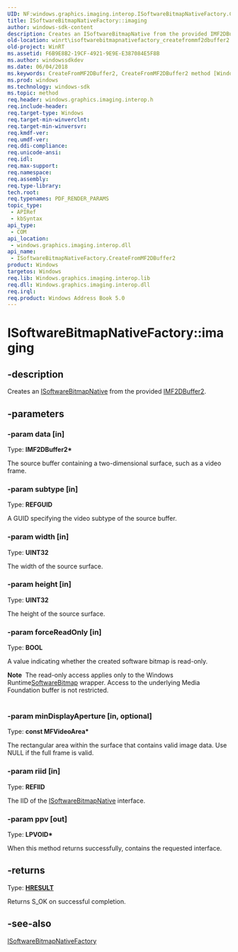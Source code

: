 ```yaml
---
UID: NF:windows.graphics.imaging.interop.ISoftwareBitmapNativeFactory.CreateFromMF2DBuffer2
title: ISoftwareBitmapNativeFactory::imaging
author: windows-sdk-content
description: Creates an ISoftwareBitmapNative from the provided IMF2DBuffer2.
old-location: winrt\isoftwarebitmapnativefactory_createfrommf2dbuffer2.htm
old-project: WinRT
ms.assetid: F6B9E8B2-19CF-4921-9E9E-E387084E5F8B
ms.author: windowssdkdev
ms.date: 06/04/2018
ms.keywords: CreateFromMF2DBuffer2, CreateFromMF2DBuffer2 method [Windows Runtime], CreateFromMF2DBuffer2 method [Windows Runtime],ISoftwareBitmapNativeFactory interface, ISoftwareBitmapNativeFactory interface [Windows Runtime],CreateFromMF2DBuffer2 method, ISoftwareBitmapNativeFactory.CreateFromMF2DBuffer2, ISoftwareBitmapNativeFactory.imaging, ISoftwareBitmapNativeFactory::CreateFromMF2DBuffer2, ISoftwareBitmapNativeFactory::imaging, windows/ISoftwareBitmapNativeFactory::CreateFromMF2DBuffer2, winrt.isoftwarebitmapnativefactory_createfrommf2dbuffer2
ms.prod: windows
ms.technology: windows-sdk
ms.topic: method
req.header: windows.graphics.imaging.interop.h
req.include-header: 
req.target-type: Windows
req.target-min-winverclnt: 
req.target-min-winversvr: 
req.kmdf-ver: 
req.umdf-ver: 
req.ddi-compliance: 
req.unicode-ansi: 
req.idl: 
req.max-support: 
req.namespace: 
req.assembly: 
req.type-library: 
tech.root: 
req.typenames: PDF_RENDER_PARAMS
topic_type:
 - APIRef
 - kbSyntax
api_type:
 - COM
api_location:
 - windows.graphics.imaging.interop.dll
api_name:
 - ISoftwareBitmapNativeFactory.CreateFromMF2DBuffer2
product: Windows
targetos: Windows
req.lib: Windows.graphics.imaging.interop.lib
req.dll: Windows.graphics.imaging.interop.dll
req.irql: 
req.product: Windows Address Book 5.0
---
```


# ISoftwareBitmapNativeFactory::imaging


## -description


Creates an <a href="https://msdn.microsoft.com/9EB9C74E-A056-4A40-AFAD-0056E139BA28">ISoftwareBitmapNative</a>  from the provided <a href="https://msdn.microsoft.com/BFA73B1A-F8A7-4100-9DBD-234CCA06F9F5">IMF2DBuffer2</a>.


## -parameters




### -param data [in]

Type: <b>IMF2DBuffer2*</b>

The source buffer containing a two-dimensional surface, such as a video frame.


### -param subtype [in]

Type: <b>REFGUID</b>

A GUID specifying the video subtype of the source buffer.


### -param width [in]

Type: <b>UINT32</b>

The width of the source surface.


### -param height [in]

Type: <b>UINT32</b>

The height of the source surface.


### -param forceReadOnly [in]

Type: <b>BOOL</b>

A value indicating whether the created software bitmap is read-only.

<div class="alert"><b>Note</b>  The read-only access applies only to the Windows Runtime<a href="https://msdn.microsoft.com/cf4130af-344e-454e-ab61-a8238db94a06">SoftwareBitmap</a> wrapper. Access to the underlying Media Foundation buffer is not restricted.</div>
<div> </div>

### -param minDisplayAperture [in, optional]

Type: <b>const MFVideoArea*</b>

The rectangular area within the surface that contains valid image data. Use NULL if the full frame is valid.


### -param riid [in]

Type: <b>REFIID</b>

The IID of the <a href="https://msdn.microsoft.com/9EB9C74E-A056-4A40-AFAD-0056E139BA28">ISoftwareBitmapNative</a> interface.


### -param ppv [out]

Type: <b>LPVOID*</b>

When this method returns successfully, contains the requested interface.


## -returns



Type: <b><a href="455d07e9-52c3-4efb-a9dc-2955cbfd38cc">HRESULT</a></b>

Returns S_OK on successful completion.




## -see-also




<a href="https://msdn.microsoft.com/613BFE81-AC55-4786-B6BD-0FFB7506D7F1">ISoftwareBitmapNativeFactory</a>
 

 

